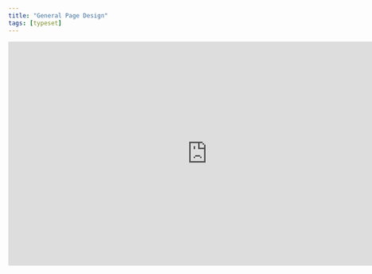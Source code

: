 ```yaml
---
title: "General Page Design"
tags: [typeset]
---
```

 
<html><body><section data-type="chapter" class="hsecchapter" data-hederis-type="hsecchapter" id="typeset-general-design" data-pi-attrs="id: typeset-general-design; data-tags: typeset;" role="doc-chapter" data-tags="typeset" data-author-name=" " data-book-title=" " title="General Page Design"><iframe width="800" height="450" src="https://www.youtube.com/embed/uJFdCjW8Rl8" frameborder="0" allow="accelerometer;" encrypted-media="" gyroscope="" picture-in-picture="" allowfullscreen="" id="pnD7YCTXL"/><p data-embedded-html="true" id="pwlyf6oS9">INTENTIONALLY BLANK</p><p class="hblkp" data-hederis-type="hblkp" id="pwfJpGKNa">In this toolset, you can configure your trim size, as well as type settings that will cascade down to all the elements in your book (but you can customize each element, as described in &#8220;<a href="{% link _docs/typeset-text-design.md %}" data-hederis-type="hspana" id="pvzua23kR"><span class="Hyperlink" data-hederis-type="hspnspan" id="pqeUoHqvL">Sections &amp; Text</span></a>&#8221;).</p></section></body></html>
